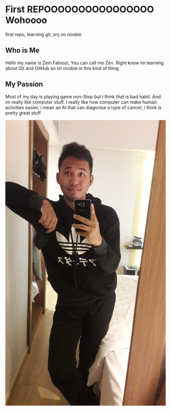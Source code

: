 # First REPOOOOOOOOOOOOOOOO Wohoooo
first repo, learning git, sry im noobie

## Who is Me
Hello my name is Zein Fahrozi, You can call me Zen. Right know im learning about Git and GitHub so im noobie in this kind of thing


## My Passion
Most of my day is playing game non-Stop but i think that is bad habit. And im really like computer stuff. I really like how computer can make human activities easier, i mean an AI that can diagonise a type of cancer, i think is pretty great stuff

![headshot](propic.jpg)
